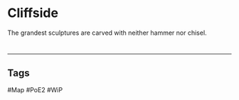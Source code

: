# Cliffside
The grandest sculptures are carved with neither hammer nor chisel.

#
---
## Tags
#Map
#PoE2 
#WiP 